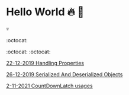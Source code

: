 # Hello World 🔥 🚀

:skull:

:octocat:

:octocat:  :octocat:

[22-12-2019 Handling Properties](blog/handling_properties "Handling Properties")

[26-12-2019 Serialized And Deserialized Objects](blog/serialized_and_deserialized_objects "Serialized And Deserialized Objectss")

[2-11-2021 CountDownLatch usages](blog/countdownlatch "CountDownLatch usages")